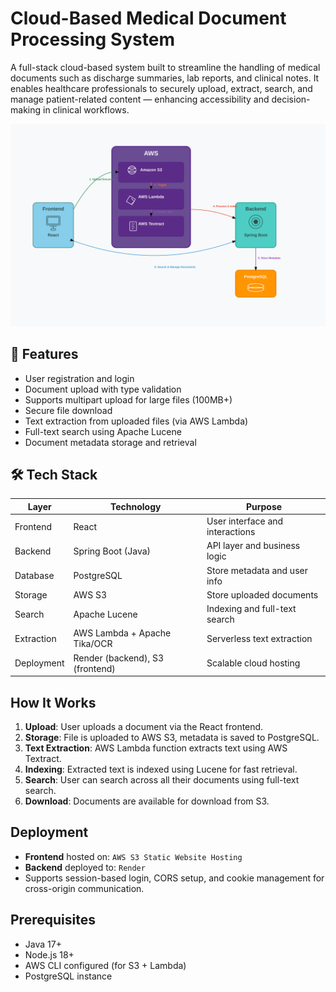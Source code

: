 ﻿# Cloud-Based Medical Document Processing System

A full-stack cloud-based system built to streamline the handling of medical documents such as discharge summaries, lab reports, and clinical notes. 
It enables healthcare professionals to securely upload, extract, search, and manage patient-related content — enhancing accessibility and decision-making in clinical workflows.

![System Architecture](system_diagram.svg)


## 📌 Features

- User registration and login
- Document upload with type validation
- Supports multipart upload for large files (100MB+)
- Secure file download
- Text extraction from uploaded files (via AWS Lambda)
- Full-text search using Apache Lucene
- Document metadata storage and retrieval

## 🛠️ Tech Stack

| Layer        | Technology                        | Purpose                                  |
|--------------|-----------------------------------|------------------------------------------|
| Frontend     | React                             | User interface and interactions          |
| Backend      | Spring Boot (Java)                | API layer and business logic             |
| Database     | PostgreSQL                        | Store metadata and user info             |
| Storage      | AWS S3                            | Store uploaded documents                 |
| Search       | Apache Lucene                     | Indexing and full-text search            |
| Extraction   | AWS Lambda + Apache Tika/OCR      | Serverless text extraction               |
| Deployment   | Render (backend), S3 (frontend)   | Scalable cloud hosting                   |

## How It Works

1. **Upload**: User uploads a document via the React frontend.
2. **Storage**: File is uploaded to AWS S3, metadata is saved to PostgreSQL.
3. **Text Extraction**: AWS Lambda function extracts text using AWS Textract.
4. **Indexing**: Extracted text is indexed using Lucene for fast retrieval.
5. **Search**: User can search across all their documents using full-text search.
6. **Download**: Documents are available for download from S3.

## Deployment

- **Frontend** hosted on: `AWS S3 Static Website Hosting`
- **Backend** deployed to: `Render`
- Supports session-based login, CORS setup, and cookie management for cross-origin communication.

## Prerequisites

- Java 17+
- Node.js 18+
- AWS CLI configured (for S3 + Lambda)
- PostgreSQL instance 

